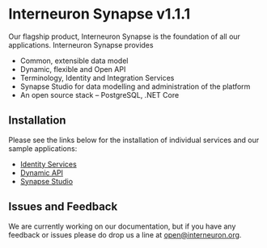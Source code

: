 # Interneuron Synapse v1.1.1

Our flagship product, Interneuron Synapse is the foundation of all our applications. Interneuron Synapse provides

- Common, extensible data model
- Dynamic, flexible and Open API
- Terminology, Identity and Integration Services
- Synapse Studio for data modelling and administration of the platform
- An open source stack – PostgreSQL, .NET Core

## Installation

Please see the links below for the installation of individual services and our sample applications:

- [Identity Services](/Synapse.STS/README.md)
- [Dynamic API](/SynapseDynamicAPI/README.md)
- [Synapse Studio](/SynapseStudio/README.md)

## Issues and Feedback

We are currently working on our documentation, but if you have any feedback or issues please do drop us a line at open@interneuron.org.

